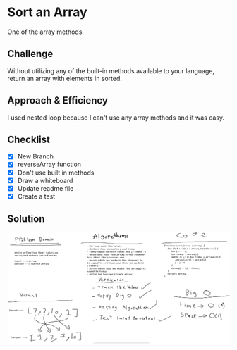 # Sort an Array
One of the array methods.
## Challenge
Without utilizing any of the built-in methods available to your language, return an array with elements in sorted.

## Approach & Efficiency
I used nested loop because I can't use any array methods and it was easy.
## Checklist
- [x] New Branch
- [x] reverseArray function
- [x] Don't use built in methods
- [x] Draw a whiteboard
- [x] Update readme file
- [x] Create a test
## Solution
![reversed](../../assets/sort.png)